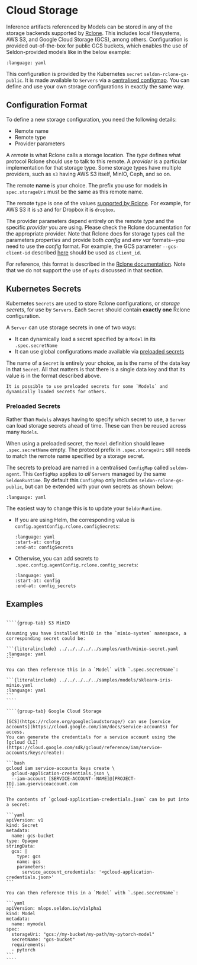 # Cloud Storage

Inference artifacts referenced by Models can be stored in any of the storage backends supported by [Rclone](https://rclone.org/).
This includes local filesystems, AWS S3, and Google Cloud Storage (GCS), among others.
Configuration is provided out-of-the-box for public GCS buckets, which enables the use of Seldon-provided models like in the below example:

```{literalinclude} ../../../../../samples/models/sklearn-iris-gs.yaml 
:language: yaml
```

This configuration is provided by the Kubernetes `secret` `seldon-rclone-gs-public`.
It is made available to `Servers` via a [centralised configmap](#central-config-map).
You can define and use your own storage configurations in exactly the same way.

## Configuration Format

To define a new storage configuration, you need the following details:
* Remote name
* Remote type
* Provider parameters

A _remote_ is what Rclone calls a storage location.
The _type_ defines what protocol Rclone should use to talk to this remote.
A _provider_ is a particular implementation for that storage type.
Some storage types have multiple providers, such as `s3` having AWS S3 itself, MinIO, Ceph, and so on.

The remote **name** is your choice.
The prefix you use for models in `spec.storageUri` must be the same as this remote name.

The remote type is one of the values [supported by Rclone](https://rclone.org/docs/).
For example, for AWS S3 it is `s3` and for Dropbox it is `dropbox`.

The provider parameters depend entirely on the remote _type_ and the specific _provider_ you are using.
Please check the Rclone documentation for the appropriate provider.
Note that Rclone docs for storage types call the parameters _properties_ and provide both _config_ and _env var_ formats--you need to use the _config_ format.
For example, the GCS parameter `--gcs-client-id` described [here](https://rclone.org/googlecloudstorage/#gcs-client-id) should be used as `client_id`.

For reference, this format is described in the [Rclone documentation](https://rclone.org/rc/#config-create).
Note that we do not support the use of `opts` discussed in that section.

## Kubernetes Secrets

Kubernetes `Secrets` are used to store Rclone configurations, or _storage secrets_, for use by `Servers`.
Each `Secret` should contain **exactly one** Rclone configuration.

A `Server` can use storage secrets in one of two ways:
* It can dynamically load a secret specified by a `Model` in its `.spec.secretName`
* It can use global configurations made available via [preloaded secrets](#preloaded-secrets)

The name of a `Secret` is entirely your choice, as is the name of the data key in that `Secret`.
All that matters is that there is a single data key and that its value is in the format described above.

```{note}
It is possible to use preloaded secrets for some `Models` and dynamically loaded secrets for others.
```

### Preloaded Secrets

Rather than `Models` always having to specify which secret to use, a `Server` can load storage secrets ahead of time.
These can then be reused across many `Models`.

When using a preloaded secret, the `Model` definition should leave `.spec.secretName` empty.
The protocol prefix in `.spec.storageUri` still needs to match the remote name specified by a storage secret.

The secrets to preload are named in a centralised `ConfigMap` called `seldon-agent`.
This `ConfigMap` applies to _all_ `Servers` managed by the same `SeldonRuntime`.
By default this `ConfigMap` only includes `seldon-rclone-gs-public`, but can be extended with your own secrets as shown below:

```{literalinclude} ../../../../../samples/auth/agent.yaml
:language: yaml
```

The easiest way to change this is to update your `SeldonRuntime`.
* If you are using Helm, the corresponding value is `config.agentConfig.rclone.configSecrets`:
  ```{literalinclude} ../../../../../k8s/helm-charts/seldon-core-v2-runtime/values.yaml
  :language: yaml
  :start-at: config
  :end-at: configSecrets
  ```
* Otherwise, you can add secrets to `.spec.config.agentConfig.rclone.config_secrets`:
  ```{literalinclude} ../../../../../k8s/helm-charts/seldon-core-v2-runtime/templates/seldon-runtime.yaml
  :language: yaml
  :start-at: config
  :end-at: config_secrets
  ```

## Examples

`````{tabs}

````{group-tab} S3 MinIO

Assuming you have installed MinIO in the `minio-system` namespace, a corresponding secret could be:

```{literalinclude} ../../../../../samples/auth/minio-secret.yaml
:language: yaml
```

You can then reference this in a `Model` with `.spec.secretName`:

```{literalinclude} ../../../../../samples/models/sklearn-iris-minio.yaml
:language: yaml
```
````

````{group-tab} Google Cloud Storage

[GCS](https://rclone.org/googlecloudstorage/) can use [service accounts](https://cloud.google.com/iam/docs/service-accounts) for access.
You can generate the credentials for a service account using the [gcloud CLI](https://cloud.google.com/sdk/gcloud/reference/iam/service-accounts/keys/create):

```bash
gcloud iam service-accounts keys create \
  gcloud-application-credentials.json \
  --iam-account [SERVICE-ACCOUNT--NAME]@[PROJECT-ID].iam.gserviceaccount.com
```

The contents of `gcloud-application-credentials.json` can be put into a secret:

```yaml
apiVersion: v1
kind: Secret
metadata:
  name: gcs-bucket
type: Opaque
stringData:
  gcs: |
    type: gcs
    name: gcs
    parameters:
      service_account_credentials: '<gcloud-application-credentials.json>'
```

You can then reference this in a `Model` with `.spec.secretName`:

```yaml
apiVersion: mlops.seldon.io/v1alpha1
kind: Model
metadata:
  name: mymodel
spec:
  storageUri: "gcs://my-bucket/my-path/my-pytorch-model"
  secretName: "gcs-bucket"
  requirements:
  - pytorch
```
````
`````
